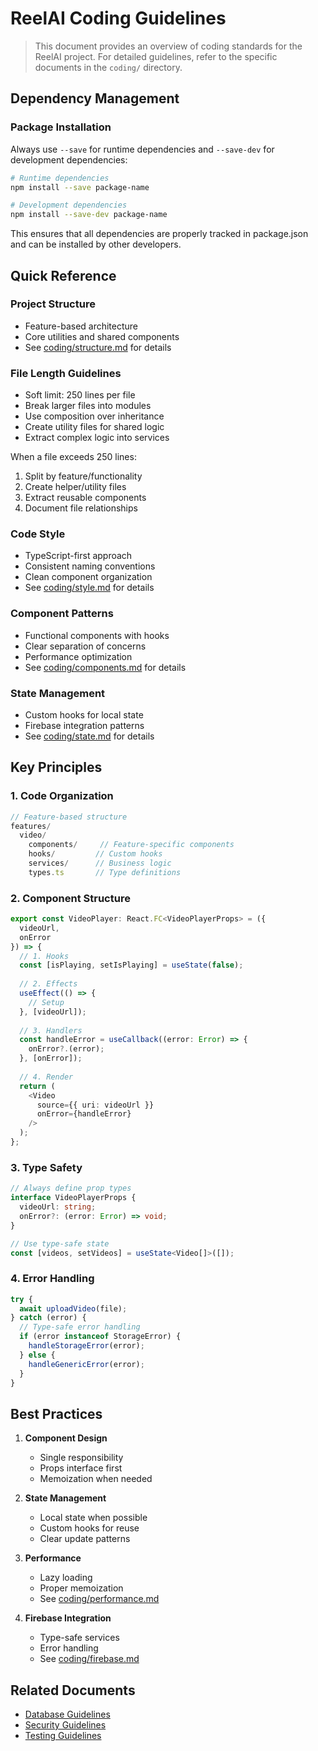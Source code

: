 # ReelAI Coding Guidelines

> This document provides an overview of coding standards for the ReelAI project. For detailed guidelines, refer to the specific documents in the `coding/` directory.

## Dependency Management

### Package Installation
Always use `--save` for runtime dependencies and `--save-dev` for development dependencies:
```bash
# Runtime dependencies
npm install --save package-name

# Development dependencies
npm install --save-dev package-name
```

This ensures that all dependencies are properly tracked in package.json and can be installed by other developers.

## Quick Reference

### Project Structure
- Feature-based architecture
- Core utilities and shared components
- See [coding/structure.md](./coding/structure.md) for details

### File Length Guidelines
- Soft limit: 250 lines per file
- Break larger files into modules
- Use composition over inheritance
- Create utility files for shared logic
- Extract complex logic into services

When a file exceeds 250 lines:
1. Split by feature/functionality
2. Create helper/utility files
3. Extract reusable components
4. Document file relationships

### Code Style
- TypeScript-first approach
- Consistent naming conventions
- Clean component organization
- See [coding/style.md](./coding/style.md) for details

### Component Patterns
- Functional components with hooks
- Clear separation of concerns
- Performance optimization
- See [coding/components.md](./coding/components.md) for details

### State Management
- Custom hooks for local state
- Firebase integration patterns
- See [coding/state.md](./coding/state.md) for details

## Key Principles

### 1. Code Organization
```typescript
// Feature-based structure
features/
  video/
    components/     // Feature-specific components
    hooks/         // Custom hooks
    services/      // Business logic
    types.ts       // Type definitions
```

### 2. Component Structure
```typescript
export const VideoPlayer: React.FC<VideoPlayerProps> = ({
  videoUrl,
  onError
}) => {
  // 1. Hooks
  const [isPlaying, setIsPlaying] = useState(false);
  
  // 2. Effects
  useEffect(() => {
    // Setup
  }, [videoUrl]);
  
  // 3. Handlers
  const handleError = useCallback((error: Error) => {
    onError?.(error);
  }, [onError]);
  
  // 4. Render
  return (
    <Video
      source={{ uri: videoUrl }}
      onError={handleError}
    />
  );
};
```

### 3. Type Safety
```typescript
// Always define prop types
interface VideoPlayerProps {
  videoUrl: string;
  onError?: (error: Error) => void;
}

// Use type-safe state
const [videos, setVideos] = useState<Video[]>([]);
```

### 4. Error Handling
```typescript
try {
  await uploadVideo(file);
} catch (error) {
  // Type-safe error handling
  if (error instanceof StorageError) {
    handleStorageError(error);
  } else {
    handleGenericError(error);
  }
}
```

## Best Practices

1. **Component Design**
   - Single responsibility
   - Props interface first
   - Memoization when needed

2. **State Management**
   - Local state when possible
   - Custom hooks for reuse
   - Clear update patterns

3. **Performance**
   - Lazy loading
   - Proper memoization
   - See [coding/performance.md](./coding/performance.md)

4. **Firebase Integration**
   - Type-safe services
   - Error handling
   - See [coding/firebase.md](./coding/firebase.md)

## Related Documents
- [Database Guidelines](./database.md)
- [Security Guidelines](./security.md)
- [Testing Guidelines](./testing.md) 